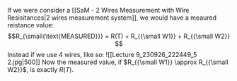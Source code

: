 If we were consider a [[SaM - 2 Wires Measurement with Wire Resisitances|2 wires measurement system]], we would have a meaured reistance value:$$R_{\small{\text{MEASURED}}} = R(T) + R_{{\small W1}} + R_{{\small W2}} $$Instead if we use 4 wires, like so:
![[Lecture 9_230926_222449_5 2.jpg|500]]
Now the measured value, if $R_{{\small W1}} \approx R_{{\small W2}}$, is exactly $R(T)$.
